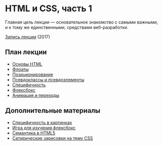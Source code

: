 # HTML и CSS, часть 1

Главная цель лекции — основательное знакомство с самыми важными, и к тому же единственными, средствами веб-разработки.

[Запись лекции](https://vimeo.com/224450900/326ef373eb) (2017)

## План лекции
* [Основы HTML](https://developer.mozilla.org/en-US/docs/Learn/Getting_started_with_the_web/HTML_basics)
* [Флоаты](https://habrahabr.ru/post/142486/)
* [Позиционирование](https://css-tricks.com/almanac/properties/p/position/)
* [Псевдоклассы и псевдоэлементы](https://developer.mozilla.org/ru/docs/Learn/CSS/Introduction_to_CSS/Pseudo-classes_and_pseudo-elements)
* [Специфичность](https://css-tricks.com/specifics-on-css-specificity/)
* [Флексбокс](https://css-tricks.com/snippets/css/a-guide-to-flexbox/)
* [Анимация и переходы](http://css.yoksel.ru/css-animation/)

## Дополнительные материалы
* [Специфичность в картинках](http://cssspecificity.com/)
* [Игра для изучения флексбокс](http://flexboxfroggy.com/)
* [Семантика в HTML5](https://html5book.ru/html5-semantic-elements/#part1)
* [Сатирические зарисовки на тему CSS](https://tproger.ru/devnull/css-gotchas/)
